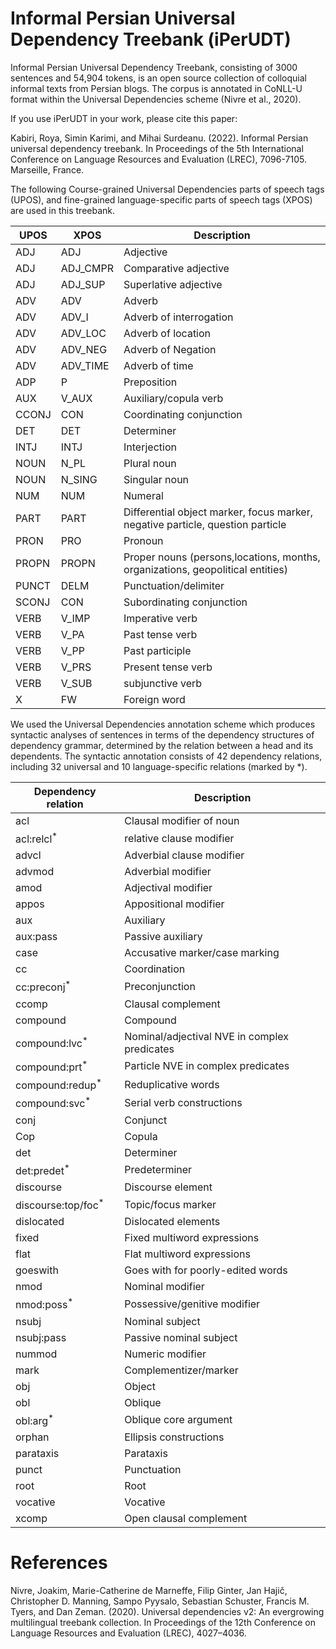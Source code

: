 # Informal Persian Universal Dependency Treebank (iPerUDT)
Informal Persian Universal Dependency Treebank, consisting of 3000 sentences and 54,904 tokens, is an open source collection of colloquial informal texts from Persian blogs. The corpus is annotated in CoNLL-U format within the Universal Dependencies scheme (Nivre et al., 2020).

If you use iPerUDT in your work, please cite this paper:

Kabiri, Roya, Simin Karimi, and Mihai Surdeanu. (2022). Informal Persian universal dependency treebank. In Proceedings of the 5th International Conference on Language Resources and Evaluation (LREC), 7096-7105. Marseille, France.




The following Course-grained Universal Dependencies parts of speech tags (UPOS), and fine-grained language-specific parts of speech tags (XPOS) are used in this treebank. 


| UPOS  | XPOS | Description |
| ------------- | ------------- | ------------- |
| ADJ  | ADJ  | Adjective  |
| ADJ  | ADJ_CMPR  | Comparative adjective  |
| ADJ  | ADJ_SUP  | Superlative adjective  |
| ADV  | ADV  | Adverb  |
| ADV  | ADV_I  | Adverb of interrogation  |
| ADV  | ADV_LOC  | Adverb of location  |
| ADV | ADV_NEG  | Adverb of Negation  |
| ADV  | ADV_TIME  | Adverb of time  |
| ADP  | P  | Preposition  |
| AUX  | V_AUX  | Auxiliary/copula verb  |
| CCONJ  | CON  | Coordinating conjunction  |
| DET  | DET  | Determiner  |
| INTJ  | INTJ  | Interjection  |
| NOUN  | N_PL  | Plural noun  |
| NOUN  | N_SING  | Singular noun  |
| NUM  | NUM  | Numeral  |
| PART  | PART  | Differential object marker, focus marker, negative particle, question particle |
| PRON  | PRO  | Pronoun  |
| PROPN  | PROPN  | Proper nouns (persons,locations, months, organizations, geopolitical entities)  |
| PUNCT  | DELM  | Punctuation/delimiter  |
| SCONJ  | CON  | Subordinating conjunction  |
| VERB  | V_IMP  | Imperative verb  |
| VERB  | V_PA  | Past tense verb  |
| VERB  | V_PP  | Past participle  |
| VERB  | V_PRS | Present tense verb  |
| VERB  | V_SUB  | subjunctive verb  |
| X  | FW  | Foreign word  |

We used the Universal Dependencies annotation scheme which produces syntactic analyses of sentences in terms of the dependency structures of dependency grammar, determined by the relation between a head and its dependents. The syntactic annotation consists of 42 dependency relations, including 32 universal and 10 language-specific relations (marked by *). 

| Dependency relation  | Description |
| ------------- | ------------- |
| acl  | Clausal modifier of noun  |
| acl:relcl<sup>*</sup>  | relative clause modifier  |
| advcl  | Adverbial clause modifier  |
| advmod  | Adverbial modifier  |
| amod  | Adjectival modifier  |
| appos  | Appositional modifier |
| aux  | Auxiliary  |
| aux:pass  | Passive auxiliary  |
| case  | Accusative marker/case marking  |
| cc  | Coordination  |
| cc:preconj<sup>*</sup>  | Preconjunction  |
| ccomp  | Clausal complement  |
| compound  | Compound  |
|  compound:lvc<sup>*</sup> | Nominal/adjectival NVE in complex predicates  |
| compound:prt<sup>*</sup>  | Particle NVE in complex predicates  |
| compound:redup<sup>*</sup>  | Reduplicative words |
| compound:svc<sup>*</sup>  | Serial verb constructions  |
| conj  | Conjunct  |
| Cop  | Copula  |
| det  | Determiner  |
| det:predet<sup>*</sup>  | Predeterminer  |
| discourse  | Discourse element |
| discourse:top/foc<sup>*</sup>  | Topic/focus marker  |
| dislocated | Dislocated elements  |
| fixed  | Fixed multiword expressions  |
| flat  | Flat multiword expressions   |
| goeswith  | Goes with for poorly-edited words  |
| nmod  | Nominal modifier  |
| nmod:poss<sup>*</sup>  | Possessive/genitive modifier  |
| nsubj  | Nominal subject  |
| nsubj:pass  | Passive nominal subject  |
| nummod  | Numeric modifier  |
| mark  | Complementizer/marker  |
| obj  | Object |
| obl  | Oblique  |
| obl:arg<sup>*</sup>  | Oblique core argument  |
| orphan  | Ellipsis constructions  |
| parataxis  | Parataxis  |
| punct  | Punctuation  |
| root  | Root |
| vocative  | Vocative  |
| xcomp  | Open clausal complement  |


# References 

Nivre, Joakim, Marie-Catherine de Marneffe, Filip Ginter, Jan Hajič, Christopher D. Manning, Sampo Pyysalo, Sebastian Schuster, Francis M. Tyers, and Dan Zeman. (2020). Universal dependencies v2: An evergrowing multilingual treebank collection. In Proceedings of the 12th Conference on Language Resources and Evaluation (LREC), 4027–4036.













